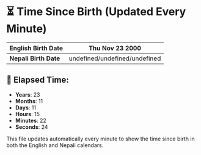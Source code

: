 # ⏳ Time Since Birth (Updated Every Minute)

| **English Birth Date** | Thu Nov 23 2000 |
|------------------------|-------------------------------------|
| **Nepali Birth Date**  | undefined/undefined/undefined                  |

## 📅 Elapsed Time:

- **Years**: 23
- **Months**: 11
- **Days**: 11
- **Hours**: 15
- **Minutes**: 22
- **Seconds**: 24

This file updates automatically every minute to show the time since birth in both the English and Nepali calendars.